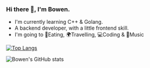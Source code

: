 ### Hi there 👋, I'm Bowen.

* I'm currently learning C++ & Golang.
* A backend developer, with a little frontend skill.
* I'm going to :beer:Eating, :earth_africa:Travelling, :computer:Coding & :saxophone:Music 

[![Top Langs](https://github-readme-stats-7680dodou-qian-bowen.vercel.app/api/top-langs/?username=Qian-bowen&layout=compact&show_icons=true&theme=dark)](https://github.com/Qian-bowen/github-readme-stats)

![Bowen's GitHub stats](https://github-readme-stats-7680dodou-qian-bowen.vercel.app/api?username=Qian-bowen&layout=compact&show_icons=true&theme=dark)

<!--
**Qian-bowen/Qian-bowen** is a ✨ _special_ ✨ repository because its `README.md` (this file) appears on your GitHub profile.

Here are some ideas to get you started:

- 🔭 I’m currently working on ...
- 🌱 I’m currently learning ...
- 👯 I’m looking to collaborate on ...
- 🤔 I’m looking for help with ...
- 💬 Ask me about ...
- 📫 How to reach me: ...
- 😄 Pronouns: ...
- ⚡ Fun fact: ...
-->
